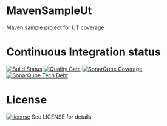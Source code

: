 # MavenSampleUt
Maven sample project for UT coverage

# Continuous Integration status
[![Build Status](https://travis-ci.org/sgrillon14/MavenSampleUt.svg?branch=master)](https://travis-ci.org/sgrillon14/MavenSampleUt)
[![Quality Gate](https://sonarqube.com/api/badges/gate?key=com.github.sgrillon14:mavensampleut)](https://sonarqube.com/dashboard/index/com.github.sgrillon14:mavensampleut)
[![SonarQube Coverage](https://img.shields.io/sonar63/https/sonarqube.com/com.github.noraui:mavensampleut/coverage.svghttps://img.shields.io/sonar/http/nemo.sonarqube.org/com.github.sgrillon14:mavensampleut/coverage.svg?label=Sonarqube%20coverage)](https://sonarqube.com/component_measures/metric/coverage/list?id=com.github.sgrillon14:mavensampleut)
[![SonarQube Tech Debt](https://img.shields.io/sonar63/https/sonarqube.com/com.github.sgrillon14:mavensampleut/tech_debt.svg?label=Sonarqube%20debt)](https://sonarqube.com/component_issues?id=com.github.sgrillon14:mavensampleut)

# License

[![license](https://img.shields.io/github/license/sgrillon14/MavenSampleUt.svg)](https://github.com/sgrillon14/MavenSampleUt/blob/master/LICENSE) See LICENSE for details
